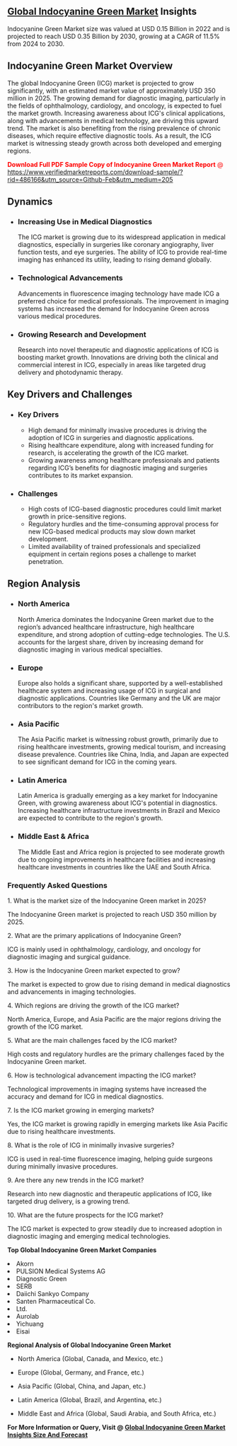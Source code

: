 <h2><a href="https://www.verifiedmarketreports.com/download-sample/?rid=486166&amp;utm_source=Github&amp;utm_medium=205" target="_blank">Global Indocyanine Green Market</a> Insights</h2><p>Indocyanine Green Market size was valued at USD 0.15 Billion in 2022 and is projected to reach USD 0.35 Billion by 2030, growing at a CAGR of 11.5% from 2024 to 2030.</p><p> <h2>Indocyanine Green Market Overview</h2> <p>The global Indocyanine Green (ICG) market is projected to grow significantly, with an estimated market value of approximately USD 350 million in 2025. The growing demand for diagnostic imaging, particularly in the fields of ophthalmology, cardiology, and oncology, is expected to fuel the market growth. Increasing awareness about ICG's clinical applications, along with advancements in medical technology, are driving this upward trend. The market is also benefiting from the rising prevalence of chronic diseases, which require effective diagnostic tools. As a result, the ICG market is witnessing steady growth across both developed and emerging regions.</p> <p><p><span class=""><span style="color: #ff0000;"><strong>Download Full PDF Sample Copy of Indocyanine Green Market Report</strong> @ </span><a href="https://www.verifiedmarketreports.com/download-sample/?rid=486166&amp;utm_source=Github-Feb&amp;utm_medium=205" target="_blank">https://www.verifiedmarketreports.com/download-sample/?rid=486166&amp;utm_source=Github-Feb&amp;utm_medium=205</a></span></p></p> <h2>Dynamics</h2> <ul> <li><h3>Increasing Use in Medical Diagnostics</h3> The ICG market is growing due to its widespread application in medical diagnostics, especially in surgeries like coronary angiography, liver function tests, and eye surgeries. The ability of ICG to provide real-time imaging has enhanced its utility, leading to rising demand globally.</li> <li><h3>Technological Advancements</h3> Advancements in fluorescence imaging technology have made ICG a preferred choice for medical professionals. The improvement in imaging systems has increased the demand for Indocyanine Green across various medical procedures.</li> <li><h3>Growing Research and Development</h3> Research into novel therapeutic and diagnostic applications of ICG is boosting market growth. Innovations are driving both the clinical and commercial interest in ICG, especially in areas like targeted drug delivery and photodynamic therapy.</li> </ul> <h2>Key Drivers and Challenges</h2> <ul> <li><h3>Key Drivers</h3> <ul> <li>High demand for minimally invasive procedures is driving the adoption of ICG in surgeries and diagnostic applications.</li> <li>Rising healthcare expenditure, along with increased funding for research, is accelerating the growth of the ICG market.</li> <li>Growing awareness among healthcare professionals and patients regarding ICG’s benefits for diagnostic imaging and surgeries contributes to its market expansion.</li> </ul> </li> <li><h3>Challenges</h3> <ul> <li>High costs of ICG-based diagnostic procedures could limit market growth in price-sensitive regions.</li> <li>Regulatory hurdles and the time-consuming approval process for new ICG-based medical products may slow down market development.</li> <li>Limited availability of trained professionals and specialized equipment in certain regions poses a challenge to market penetration.</li> </ul> </li> </ul> <h2>Region Analysis</h2> <ul> <li><h3>North America</h3> North America dominates the Indocyanine Green market due to the region’s advanced healthcare infrastructure, high healthcare expenditure, and strong adoption of cutting-edge technologies. The U.S. accounts for the largest share, driven by increasing demand for diagnostic imaging in various medical specialties.</li> <li><h3>Europe</h3> Europe also holds a significant share, supported by a well-established healthcare system and increasing usage of ICG in surgical and diagnostic applications. Countries like Germany and the UK are major contributors to the region's market growth.</li> <li><h3>Asia Pacific</h3> The Asia Pacific market is witnessing robust growth, primarily due to rising healthcare investments, growing medical tourism, and increasing disease prevalence. Countries like China, India, and Japan are expected to see significant demand for ICG in the coming years.</li> <li><h3>Latin America</h3> Latin America is gradually emerging as a key market for Indocyanine Green, with growing awareness about ICG's potential in diagnostics. Increasing healthcare infrastructure investments in Brazil and Mexico are expected to contribute to the region's growth.</li> <li><h3>Middle East & Africa</h3> The Middle East and Africa region is projected to see moderate growth due to ongoing improvements in healthcare facilities and increasing healthcare investments in countries like the UAE and South Africa.</li> </ul> <h3>Frequently Asked Questions</h3> <p>1. What is the market size of the Indocyanine Green market in 2025?</p> <p>The Indocyanine Green market is projected to reach USD 350 million by 2025.</p> <p>2. What are the primary applications of Indocyanine Green?</p> <p>ICG is mainly used in ophthalmology, cardiology, and oncology for diagnostic imaging and surgical guidance.</p> <p>3. How is the Indocyanine Green market expected to grow?</p> <p>The market is expected to grow due to rising demand in medical diagnostics and advancements in imaging technologies.</p> <p>4. Which regions are driving the growth of the ICG market?</p> <p>North America, Europe, and Asia Pacific are the major regions driving the growth of the ICG market.</p> <p>5. What are the main challenges faced by the ICG market?</p> <p>High costs and regulatory hurdles are the primary challenges faced by the Indocyanine Green market.</p> <p>6. How is technological advancement impacting the ICG market?</p> <p>Technological improvements in imaging systems have increased the accuracy and demand for ICG in medical diagnostics.</p> <p>7. Is the ICG market growing in emerging markets?</p> <p>Yes, the ICG market is growing rapidly in emerging markets like Asia Pacific due to rising healthcare investments.</p> <p>8. What is the role of ICG in minimally invasive surgeries?</p> <p>ICG is used in real-time fluorescence imaging, helping guide surgeons during minimally invasive procedures.</p> <p>9. Are there any new trends in the ICG market?</p> <p>Research into new diagnostic and therapeutic applications of ICG, like targeted drug delivery, is a growing trend.</p> <p>10. What are the future prospects for the ICG market?</p> <p>The ICG market is expected to grow steadily due to increased adoption in diagnostic imaging and emerging medical technologies.</p> </p><p><strong>Top Global Indocyanine Green Market Companies</strong></p><div data-test-id=""><p><li>Akorn</li><li> PULSION Medical Systems AG</li><li> Diagnostic Green</li><li> SERB</li><li> Daiichi Sankyo Company</li><li> Santen Pharmaceutical Co.</li><li> Ltd.</li><li> Aurolab</li><li> Yichuang</li><li> Eisai</li></p><div><strong>Regional Analysis of&nbsp;Global Indocyanine Green Market</strong></div><ul><li dir="ltr"><p dir="ltr">North America&nbsp;(Global, Canada, and Mexico, etc.)</p></li><li dir="ltr"><p dir="ltr">Europe (Global, Germany, and France, etc.)</p></li><li dir="ltr"><p dir="ltr">Asia Pacific&nbsp;(Global, China, and Japan, etc.)</p></li><li dir="ltr"><p dir="ltr">Latin America&nbsp;(Global, Brazil, and Argentina, etc.)</p></li><li dir="ltr">Middle East and Africa&nbsp;(Global, Saudi Arabia, and South Africa, etc.)</li></ul><p><strong>For More Information or Query, Visit @&nbsp;</strong><strong><a href="https://www.verifiedmarketreports.com/product/indocyanine-green-market/?utm_source=Github&amp;utm_medium=205" target="_blank">Global Indocyanine Green Market Insights Size And Forecast</a></strong></p></div>
